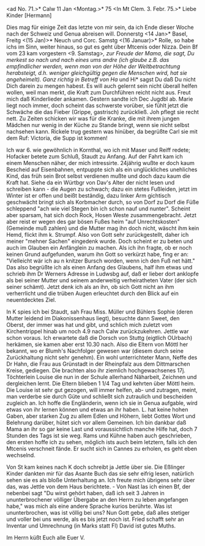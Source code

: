 <ad No. 71.>* Calw 11 Jan <Montag.>* 75
 <In Mt Clem. 3. Febr. 75.>*
Liebe Kinder [Hermann]

Dies mag für einige Zeit das letzte von mir sein, da ich Ende dieser Woche nach der Schweiz und Genua abreisen will. Donnerstg <14 Jan>* Basel, Freitg <(15 Jan)>* Neuch und Corc. Samstg <(16 Januar)>* Rolle, so habe ichs im Sinn, weiter hinaus, so gut es geht über Mtcenis oder Nizza. 
Dein Bf vom 23 kam vorgestern <9. Samstag>*, zur Freude der Mama, die sagt, Du merkest so nach und nach eines ums andre (ich glaube z.B. das empfindlicher werden, wenn man von der Höhe der Weltbetrachtung herabsteigt, d.h. weniger gleichgültig gegen die Menschen wird, hat sie angeheimelt). Ganz richtig in Betreff von Ha<as>* und Hi<ldner>* sagst Du daß Du nicht Dich darein zu mengen habest. Es will auch gelernt sein nicht überall helfen wollen, weil man merkt, die Kraft zum Durchführen reicht nicht aus. Freut mich daß Kinderlieder ankamen. Gestern sandte ich Dec Jugdbl ab. 
Marie liegt noch immer, doch scheint das schwerste vorüber, sie fühlt jetzt die Schwäche die das Fieber (Grippe, gastrisch) zurückließ. Joh pflegt sie recht nett. Zu Zeiten schicken wir was für die Kranke, die mit ihrem jungen Mädchen nur wenig in der Küche zu Stande bringt, wenn sie nicht selbst nachsehen kann. Rickele trug gestern was hinüber, da begrüßte Carl sie mit dem Ruf: Victoria, die Supp ist kommen!

Ich war 6. wie gewöhnlich in Kornthal, wo ich mit Maser und Reiff redete; Hofacker betete zum Schluß, Staudt zu Anfang. Auf der Fahrt kam ich einem Menschen näher, der mich intressirte. 24jährig wußte er doch kaum Bescheid auf Eisenbahnen, entpuppte sich als ein unglückliches unehliches Kind, das früh sein Brot selbst verdienen mußte und doch dazu kaum die Kraft hat. Siehe da ein Würtbgr von Dav's Alter der nicht lesen und schreiben kann - die Augen zu schwach; dazu ein stetes Fußleiden, jetzt im Winter ist er offen und beißt beständig, dazu linker Arm gichtisch geschwächt bringt sich als Korbmacher durch, so von Dorf zu Dorf die Füße schleppend "ach wie viel Stegen bin ich schon nauf und nunter". Scheint aber sparsam, hat sich doch Rock, Hosen Weste zusammengebracht. Jetzt aber reist er wegen des gar bösen Fußes heim "auf Unrechtskosten" (Gemeinde muß zahlen) und die Mutter mag ihn doch nicht, wäscht ihm kein Hemd, flickt ihm k. Strumpf. Also von Gott sehr zurückgestellt, daher ich meiner "mehner Sachen" eingedenk wurde. Doch scheint er zu beten und auch im Glauben ein Anfänglein zu machen. Als ich ihn fragte, ob er noch keinen Grund aufgefunden, warum ihn Gott so verkürzt habe, fing er an: "Vielleicht wär ich au n knitzer Bursch worden, wenn ich den Fuß net hätt." Das also begrüßte ich als einen Anfang des Glaubens, half ihm etwas und schrieb ihm Dr Werners Adresse in Ludwsbg auf, daß er lieber dort anklopfe als bei seiner Mutter und seinem anderweitig verheiratheten Vater (der sich seiner schämt). Jetzt denk ich als an ihn, ob sich Gott nicht an ihm verherrlicht und die trüben Augen erleuchtet durch den Blick auf ein neuentdecktes Ziel.

In K spies ich bei Staudt, sah Frau Miss. Müller und Bühlers Sophie (deren Mutter leidend im Diakonissenhaus liegt), besuchte dann Sweet, den Oberst, der immer was hat und gibt, und schlich mich zuletzt vom Kirchentrippel hinab um noch 4.9 nach Calw zurückzukehren. Jettle war schon voraus. Ich erwartete daß die Dorsch von Stuttg (eigtlich OUrbach) herkämen, sie kamen aber erst 10.30 nach. Also die Eltern von Möttl her bekannt, wo er Blumh's Nachfolger gewesen war (diesem durch seine Zurückhaltung nicht sehr genehm). Ein wohl unterrichteter Mann, Neffe des Dr Hahn, die Frau aus Grünstadt in der Rheinpfalz aus dem Dittmarschen Kreise, gediegen. Die brachten also ihr ziemlich hochgewachsenes 17j. Töchterlein Louise die nun in der Schule allerhand Näharbeit, Zeichnen und dergleichen lernt. Die Eltern blieben 1 1/4 Tag und kehrten über Möttl heim. Die Louise ist sehr gut gezogen, will immer helfen, ab- und zutragen, meint, man verderbe sie durch Güte und schließt sich zutraulich und bescheiden zugleich an. Ich hoffe die Engländerin, wenn ich sie in Genua aufgable, wird etwas von ihr lernen können und etwas an ihr haben. L. hat keine hohen Gaben, aber starken Zug zu allem Edlen und Höhern, liebt Gottes Wort und Belehrung darüber, hütet sich vor allem Gemeinen. Ich bin dankbar daß Mama an ihr so gar keine Last und voraussichtlich manche Hilfe hat, doch 7 Stunden des Tags ist sie weg. 
Rams und Kühne haben auch geschrieben, den ersten hoffe ich zu sehen, möglich ists auch beim letztern, falls ich den Mtcenis verschneit fände. Er sucht sich in Cannes zu erholen, es geht eben wechselnd.

Von St kam keines nach K doch schreibt ja Jettle über sie. Die Eßlinger Kinder dankten mir für das Asante Buch das sie sehr eifrig lesen, natürlich sehen sie es als bloße Unterhaltung an. Ich freute mich übrigens sehr über das, was Jettle von dem Haus berichtete. - Von Nast las ich einen Bf, der nebenbei sagt "Du wirst gehört haben, daß ich seit 3 Jahren in ununterbrochener völliger Übergabe an den Herrn zu leben angefangen habe," was mich als eine andere Sprache kurios berührte. Was ist ununterbrochen, was ist völlig bei uns? Nun Gott gebe, daß alles stetiger und voller bei uns werde, als es bis jetzt noch ist. Fried schafft sehr an Inventar und Umrechnung (in Marks statt Fl) David ist gutes Muths.

Im Herrn küßt Euch alle
 Euer V.
